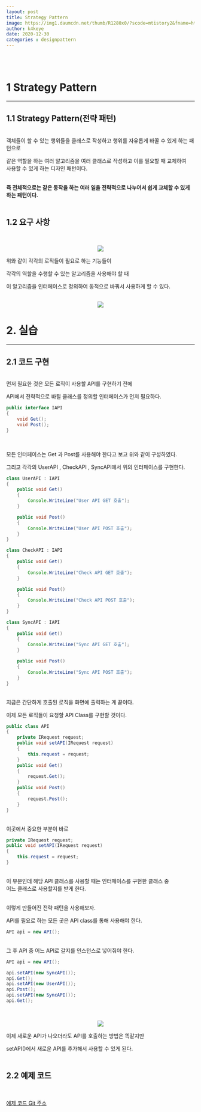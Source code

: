 ```yaml
---
layout: post
title: Strategy Pattern
image: https://img1.daumcdn.net/thumb/R1280x0/?scode=mtistory2&fname=https%3A%2F%2Fblog.kakaocdn.net%2Fdn%2FzfkeC%2FbtqPh98sLw0%2FO3q8N11w3EHREzmx0nJq80%2Fimg.png
author: k4keye
date: 2020-12-30
categories : designpattern
---
```

<br/>
<br/>

# 1 Strategy Pattern
___

## **1.1 Strategy Pattern(전략 패턴)**
<br/>
객체들이 할 수 있는 행위들을 클래스로 작성하고 행위를 자유롭게 바꿀 수 있게 하는 패턴으로 <br/>

같은 역할을 하는 여러 알고리즘을 여러 클래스로 작성하고 이를 필요할 때 교체하여 <br/>
사용할 수 있게 하는 디자인 패턴이다.<br/><br/>

**즉 전체적으로는 같은 동작을 하는 여러 일을 전략적으로 나누어서 쉽게 교체할 수 있게 하는 패턴이다.**<br/><br/>



## **1.2 요구 사항**
<br/>

<p align="center">
    <img src ="https://img1.daumcdn.net/thumb/R1280x0/?scode=mtistory2&fname=https%3A%2F%2Fblog.kakaocdn.net%2Fdn%2FzfkeC%2FbtqPh98sLw0%2FO3q8N11w3EHREzmx0nJq80%2Fimg.png"/>
</p>

위와 같이 각각의 로직들이 필요로 하는 기능들이<br/>

각각의 역할을 수행할 수 있는 알고리즘을 사용해야 할 때<br/>

이 알고리즘을 인터페이스로 정의하여 동적으로 바꿔서 사용하게 할 수 있다.<br/><br/>

<p align="center">
    <img src ="https://img1.daumcdn.net/thumb/R1280x0/?scode=mtistory2&fname=https%3A%2F%2Fblog.kakaocdn.net%2Fdn%2FlQxkx%2FbtqPfTZlbM1%2FPFzO7hS3feFfB16xQQH7R0%2Fimg.png"/>
</p>


# 2. 실습 
___

## **2.1 코드 구현**
<br/>
먼저 필요한 것은 모든 로직이 사용할 API를 구현하기 전에<br/>

API에서 전략적으로 바뀔 클래스를 정의할 인터페이스가 먼저 필요하다.<br/>

```java
public interface IAPI
{
	void Get();
	void Post();
}
```
<br/>

모든 인터페이스는 Get 과 Post를 사용해야 한다고 보고 위와 같이 구성하였다.<br/>

그리고 각각의 UserAPI , CheckAPI , SyncAPI에서 위의 인터페이스를 구현한다.<br/>

``` java
class UserAPI : IAPI
{
	public void Get()
	{
		Console.WriteLine("User API GET 호출");
	}

	public void Post()
	{
		Console.WriteLine("User API POST 호출");
	}
}

class CheckAPI : IAPI
{
	public void Get()
	{
		Console.WriteLine("Check API GET 호출");
	}

	public void Post()
	{
		Console.WriteLine("Check API POST 호출");
	}
}

class SyncAPI : IAPI
{
	public void Get()
	{
		Console.WriteLine("Sync API GET 호출");
	}

	public void Post()
	{
		Console.WriteLine("Sync API POST 호출");
	}
}
```
<br/>
지금은 간단하게 호출된 로직을 화면에 출력하는 게 끝이다.<br/>

이제 모든 로직들이 요청할 API Class를 구현할 것이다.<br/>
```java
public class API
{
	private IRequest request;
	public void setAPI(IRequest request)
	{
		this.request = request;
	}
	public void Get()
	{
		request.Get();
	}
	public void Post()
	{
		request.Post();
	}
}
```
<br/>
이곳에서 중요한 부분이 바로 <br/>

```java
private IRequest request;
public void setAPI(IRequest request)
{
	this.request = request;
}
```
<br/>
이 부분인데 해당 API 클래스를 사용할 때는 인터페이스를 구현한 클래스 중 <br/>
어느 클래스로 사용할지를 받게 한다.<br/><br/>


이렇게 만들어진 전략 패턴을 사용해보자.<br/>

API를 필요로 하는 모든 곳은 API class를 통해 사용해야 한다.<br/>

```java
API api = new API();
```
<br/>
그 후 API 중 어느 API로 갈지를 인스턴스로 넣어줘야 한다.

```java
API api = new API();

api.setAPI(new SyncAPI());
api.Get();
api.setAPI(new UserAPI());
api.Post();
api.setAPI(new SyncAPI());
api.Get();
```
<br/>
<p align="center">
    <img src ="https://img1.daumcdn.net/thumb/R1280x0/?scode=mtistory2&fname=https%3A%2F%2Fblog.kakaocdn.net%2Fdn%2FvWNry%2FbtqPnbYYSQW%2FSn7Nogk3mhDUrN0hQJKmK1%2Fimg.png"/>
</p>

이제 새로운 API가 나오더라도 API를 호출하는 방법은 똑같지만<br/>

setAPI()에서 새로운 API를 추가해서 사용할 수 있게 된다.<br/>
<br/>

## **2.2 예제 코드**
<br/>

[예제 코드 Git 주소 ](https://github.com/k4keye/DesignPattern)